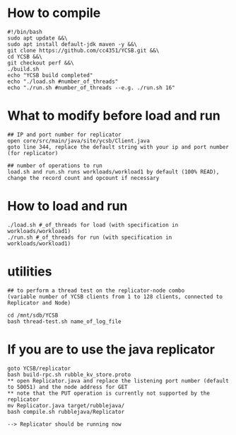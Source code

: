 # How to compile

    #!/bin/bash
    sudo apt update &&\
    sudo apt install default-jdk maven -y &&\
    git clone https://github.com/cc4351/YCSB.git &&\
    cd YCSB &&\
    git checkout perf &&\
    ./build.sh
    echo "YCSB build completed"
    echo "./load.sh #number_of_threads"
    echo "./run.sh #number_of_threads --e.g. ./run.sh 16"

# What to modify before load and run

    ## IP and port number for replicator
    open core/src/main/java/site/ycsb/Client.java
    goto line 344, replace the default string with your ip and port number (for replicator)

    ## number of operations to run
    load.sh and run.sh runs workloads/workload1 by default (100% READ), change the record count and opcount if necessary

# How to load and run
    ./load.sh #_of_threads for load (with specification in workloads/workload1)
    ./run.sh #_of_threads for run (with specification in workloads/workload1)

# utilities

    ## to perform a thread test on the replicator-node combo
    (variable number of YCSB clients from 1 to 128 clients, connected to Replicator and Node)

    cd /mnt/sdb/YCSB
    bash thread-test.sh name_of_log_file 

# If you are to use the java replicator

    goto YCSB/replicator
    bash build-rpc.sh rubble_kv_store.proto
    ** open Replicator.java and replace the listening port number (default to 50051) and the node address for GET
    ** note that the PUT operation is currently not supported by the replicator
    mv Replicator.java target/rubblejava/
    bash compile.sh rubblejava/Replicator

    --> Replicator should be running now

    
